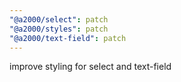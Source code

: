 ```yaml
---
"@a2000/select": patch
"@a2000/styles": patch
"@a2000/text-field": patch
---
```


improve styling for select and text-field
